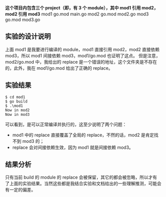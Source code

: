 **这个项目内包含三个 project（即，有 3 个 module），其中 mod1 引用 mod2，mod2 引用 mod3**
mod1
    go.mod
    main.go
mod2
    go.mod
    mod2.go
mod3
    go.mod
    mod3.go
    
## 实验的设计说明
上面 mod1 是我要进行编译的 module，mod1 直接引用 mod2，mod2 直接依赖 mod3，所以 mod1 间接依赖 mod3，mod1/go.mod 也证明了这点。
但是注意，mod2/go.mod 中，我给出的 replace 是一个错误的地址，这个文件夹是不存在的，此外，我在 mod1/go.mod 给出了正确的 replace。    

## 实验结果
```
$ cd mod1
$ go build
$ .\mod1
Now in mod2
Now in mod3
```
可以看到，是可以正常编译并执行的，这至少说明了两个问题：
* mod1 中的 replace 直接覆盖了全局的 replace，不然的话，mod2 是肯定找不到 mod3 的；
* replace 会对间接依赖生效，因为 mod1 就是间接依赖 mod3。

## 结果分析
只有当前 build 的 module 的 replace 会被保留，其它的都会被忽略，所以才有了上面的实验结果。当然这些都是我结合实验和文档给出的一些理解推测，可能会有一定的偏差。
